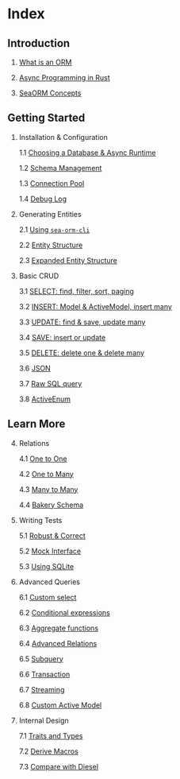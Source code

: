 # Index

## Introduction

1. [What is an ORM](/docs/introduction/orm)

2. [Async Programming in Rust](/docs/introduction/async)

3. [SeaORM Concepts](/docs/introduction/sea-orm)

## Getting Started

1. Installation & Configuration

	1.1 [Choosing a Database & Async Runtime](/docs/install-and-config/database-and-async-runtime)

	1.2 [Schema Management](/docs/install-and-config/schema)

	1.3 [Connection Pool](/docs/install-and-config/connection)

	1.4 [Debug Log](/docs/install-and-config/debug-log)

2. Generating Entities

	2.1 [Using `sea-orm-cli`](/docs/generate-entity/sea-orm-cli)

	2.2 [Entity Structure](/docs/generate-entity/entity-structure)

	2.3 [Expanded Entity Structure](/docs/generate-entity/expanded-entity-structure)

3. Basic CRUD

	3.1 [SELECT: find, filter, sort, paging](/docs/basic-crud/select)

	3.2 [INSERT: Model & ActiveModel, insert many](/docs/basic-crud/insert)

	3.3 [UPDATE: find & save, update many](/docs/basic-crud/update)

	3.4 [SAVE: insert or update](/docs/basic-crud/save)

	3.5 [DELETE: delete one & delete many](/docs/basic-crud/delete)

	3.6 [JSON](/docs/basic-crud/json)

	3.7 [Raw SQL query](/docs/basic-crud/raw-sql)

	3.8 [ActiveEnum](/docs/basic-crud/active-enum)

## Learn More

4. Relations

	4.1 [One to One](/docs/relation/one-to-one)

	4.2 [One to Many](/docs/relation/one-to-many)

	4.3 [Many to Many](/docs/relation/many-to-many)

	4.4 [Bakery Schema](/docs/relation/bakery-schema)

5. Writing Tests

	5.1 [Robust & Correct](/docs/write-test/testing)

	5.2 [Mock Interface](/docs/write-test/mock)

	5.3 [Using SQLite](/docs/write-test/sqlite)

6. Advanced Queries

	6.1 [Custom select](/docs/advanced-query/custom-select)

	6.2 [Conditional expressions](/docs/advanced-query/conditional-expression)

	6.3 [Aggregate functions](/docs/advanced-query/aggregate-function)

	6.4 [Advanced Relations](/docs/advanced-query/advanced-relations)

	6.5 [Subquery](/docs/advanced-query/subquery)

	6.6 [Transaction](/docs/advanced-query/transaction)

	6.7 [Streaming](/docs/advanced-query/streaming)

	6.8 [Custom Active Model](/docs/advanced-query/custom-active-model)

7. Internal Design

	7.1 [Traits and Types](/docs/internal-design/trait-and-type)

	7.2 [Derive Macros](/docs/internal-design/derive-macro)

	7.3 [Compare with Diesel](/docs/internal-design/diesel)